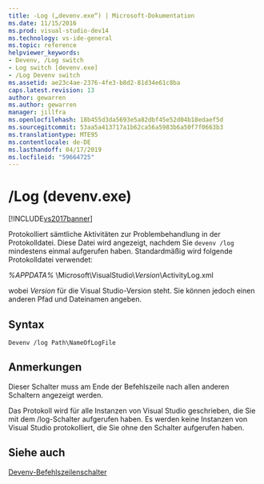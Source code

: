 ```yaml
---
title: -Log („devenv.exe“) | Microsoft-Dokumentation
ms.date: 11/15/2016
ms.prod: visual-studio-dev14
ms.technology: vs-ide-general
ms.topic: reference
helpviewer_keywords:
- Devenv, /Log switch
- Log switch [devenv.exe]
- /Log Devenv switch
ms.assetid: ae23c4ae-2376-4fe3-b8d2-81d34e61c8ba
caps.latest.revision: 13
author: gewarren
ms.author: gewarren
manager: jillfra
ms.openlocfilehash: 18b455d3da5693e5a82dbf45e52d04b18edaef5d
ms.sourcegitcommit: 53aa5a413717a1b62ca56a5983b6a50f7f0663b3
ms.translationtype: MTE95
ms.contentlocale: de-DE
ms.lasthandoff: 04/17/2019
ms.locfileid: "59664725"
---
```

# <a name="log-devenvexe"></a>/Log (devenv.exe)
[!INCLUDE[vs2017banner](../../includes/vs2017banner.md)]

Protokolliert sämtliche Aktivitäten zur Problembehandlung in der Protokolldatei. Diese Datei wird angezeigt, nachdem Sie `devenv /log` mindestens einmal aufgerufen haben. Standardmäßig wird folgende Protokolldatei verwendet:  
  
 *%APPDATA%* \Microsoft\VisualStudio\\*Version*\ActivityLog.xml  
  
 wobei *Version* für die Visual Studio-Version steht. Sie können jedoch einen anderen Pfad und Dateinamen angeben.  
  
## <a name="syntax"></a>Syntax  
  
```  
Devenv /log Path\NameOfLogFile  
```  
  
## <a name="remarks"></a>Anmerkungen  
 Dieser Schalter muss am Ende der Befehlszeile nach allen anderen Schaltern angezeigt werden.  
  
 Das Protokoll wird für alle Instanzen von Visual Studio geschrieben, die Sie mit dem /log-Schalter aufgerufen haben. Es werden keine Instanzen von Visual Studio protokolliert, die Sie ohne den Schalter aufgerufen haben.  
  
## <a name="see-also"></a>Siehe auch  
 [Devenv-Befehlszeilenschalter](../../ide/reference/devenv-command-line-switches.md)

